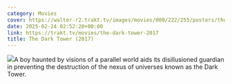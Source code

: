 ```yaml
---
category: Movies
cover: https://walter-r2.trakt.tv/images/movies/000/222/255/posters/thumb/8ff4918ef5.jpg.webp
date: 2025-02-24 02:52:28+00:00
link: https://trakt.tv/movies/the-dark-tower-2017
title: The Dark Tower (2017)
---
```


![](https://walter-r2.trakt.tv/images/movies/000/222/255/fanarts/thumb/42851aba76.jpg)A boy haunted by visions of a parallel world aids its disillusioned guardian in preventing the destruction of the nexus of universes known as the Dark Tower.
